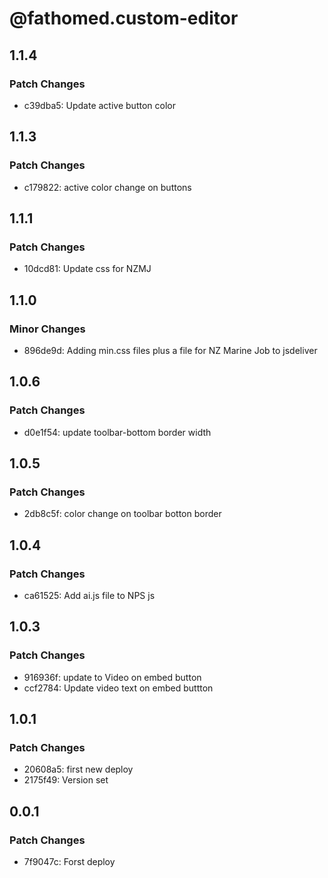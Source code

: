 # @fathomed.custom-editor

## 1.1.4

### Patch Changes

- c39dba5: Update active button color

## 1.1.3

### Patch Changes

- c179822: active color change on buttons

## 1.1.1

### Patch Changes

- 10dcd81: Update css for NZMJ

## 1.1.0

### Minor Changes

- 896de9d: Adding min.css files plus a file for NZ Marine Job to jsdeliver

## 1.0.6

### Patch Changes

- d0e1f54: update toolbar-bottom border width

## 1.0.5

### Patch Changes

- 2db8c5f: color change on toolbar botton border

## 1.0.4

### Patch Changes

- ca61525: Add ai.js file to NPS js

## 1.0.3

### Patch Changes

- 916936f: update to Video on embed button
- ccf2784: Update video text on embed buttton

## 1.0.1

### Patch Changes

- 20608a5: first new deploy
- 2175f49: Version set

## 0.0.1

### Patch Changes

- 7f9047c: Forst deploy
